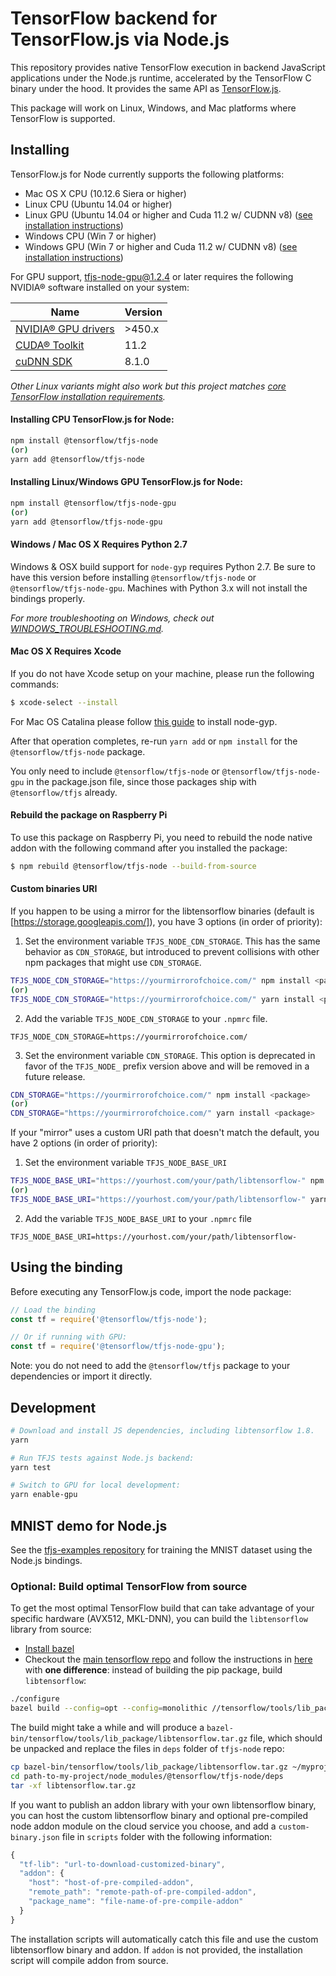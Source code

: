 # TensorFlow backend for TensorFlow.js via Node.js
This repository provides native TensorFlow execution in backend JavaScript applications under the Node.js runtime,
accelerated by the TensorFlow C binary under the hood. It provides the same API as [TensorFlow.js](https://js.tensorflow.org/api/latest/).

This package will work on Linux, Windows, and Mac platforms where TensorFlow is supported.

## Installing

TensorFlow.js for Node currently supports the following platforms:
- Mac OS X CPU (10.12.6 Siera or higher)
- Linux CPU (Ubuntu 14.04 or higher)
- Linux GPU (Ubuntu 14.04 or higher and Cuda 11.2 w/ CUDNN v8) ([see installation instructions](https://www.tensorflow.org/install/gpu#software_requirements))
- Windows CPU (Win 7 or higher)
- Windows GPU (Win 7 or higher and Cuda 11.2 w/ CUDNN v8) ([see installation instructions](https://www.tensorflow.org/install/gpu#windows_setup))

For GPU support, tfjs-node-gpu@1.2.4 or later requires the following NVIDIA® software installed on your system:

| Name | Version |
| ------------- | ------------- |
| [NVIDIA® GPU drivers](https://www.nvidia.com/Download/index.aspx?lang=en-us) | >450.x  |
| [CUDA® Toolkit](https://developer.nvidia.com/cuda-toolkit-archive)  | 11.2  |
| [cuDNN SDK](https://developer.nvidia.com/rdp/cudnn-download)  | 8.1.0  |

*Other Linux variants might also work but this project matches [core TensorFlow installation requirements](https://www.tensorflow.org/install/install_linux).*

#### Installing CPU TensorFlow.js for Node:

```sh
npm install @tensorflow/tfjs-node
(or)
yarn add @tensorflow/tfjs-node
```

#### Installing Linux/Windows GPU TensorFlow.js for Node:

```sh
npm install @tensorflow/tfjs-node-gpu
(or)
yarn add @tensorflow/tfjs-node-gpu
```

#### Windows / Mac OS X Requires Python 2.7

Windows & OSX build support for `node-gyp` requires Python 2.7. Be sure to have this version before installing `@tensorflow/tfjs-node` or `@tensorflow/tfjs-node-gpu`. Machines with Python 3.x will not install the bindings properly.

*For more troubleshooting on Windows, check out [WINDOWS_TROUBLESHOOTING.md](./WINDOWS_TROUBLESHOOTING.md).*

#### Mac OS X Requires Xcode

If you do not have Xcode setup on your machine, please run the following commands:

```sh
$ xcode-select --install
```
For Mac OS Catalina please follow [this guide](https://github.com/nodejs/node-gyp/blob/master/macOS_Catalina.md#installing-node-gyp-using-the-xcode-command-line-tools-via-manual-download) to install node-gyp.

After that operation completes, re-run `yarn add` or `npm install` for the `@tensorflow/tfjs-node` package.

You only need to include `@tensorflow/tfjs-node` or `@tensorflow/tfjs-node-gpu` in the package.json file, since those packages ship with `@tensorflow/tfjs` already.

#### Rebuild the package on Raspberry Pi

To use this package on Raspberry Pi, you need to rebuild the node native addon with the following command after you installed the package:

```sh
$ npm rebuild @tensorflow/tfjs-node --build-from-source
```

#### Custom binaries URI

If you happen to be using a mirror for the libtensorflow binaries (default is [https://storage.googleapis.com/]), you have 3 options (in order of priority):

1. Set the environment variable `TFJS_NODE_CDN_STORAGE`. This has the same behavior as `CDN_STORAGE`, but introduced to prevent collisions with other npm packages that might use `CDN_STORAGE`.

```sh
TFJS_NODE_CDN_STORAGE="https://yourmirrorofchoice.com/" npm install <package>
(or)
TFJS_NODE_CDN_STORAGE="https://yourmirrorofchoice.com/" yarn install <package>
```

2. Add the variable `TFJS_NODE_CDN_STORAGE` to your `.npmrc` file.

```
TFJS_NODE_CDN_STORAGE=https://yourmirrorofchoice.com/
```

3. Set the environment variable `CDN_STORAGE`. This option is deprecated in favor of the `TFJS_NODE_` prefix version above and will be removed in a future release.

```sh
CDN_STORAGE="https://yourmirrorofchoice.com/" npm install <package>
(or)
CDN_STORAGE="https://yourmirrorofchoice.com/" yarn install <package>
```

If your "mirror" uses a custom URI path that doesn't match the default, you have 2 options (in order of priority):

1. Set the environment variable `TFJS_NODE_BASE_URI`

```sh
TFJS_NODE_BASE_URI="https://yourhost.com/your/path/libtensorflow-" npm install <package>
(or)
TFJS_NODE_BASE_URI="https://yourhost.com/your/path/libtensorflow-" yarn install <package>
```

2. Add the variable `TFJS_NODE_BASE_URI` to your `.npmrc` file

```
TFJS_NODE_BASE_URI=https://yourhost.com/your/path/libtensorflow-
```

## Using the binding

Before executing any TensorFlow.js code, import the node package:

```js
// Load the binding
const tf = require('@tensorflow/tfjs-node');

// Or if running with GPU:
const tf = require('@tensorflow/tfjs-node-gpu');
```

Note: you do not need to add the `@tensorflow/tfjs` package to your dependencies or import it directly.

## Development

```sh
# Download and install JS dependencies, including libtensorflow 1.8.
yarn

# Run TFJS tests against Node.js backend:
yarn test
```

```sh
# Switch to GPU for local development:
yarn enable-gpu
```


## MNIST demo for Node.js

See the [tfjs-examples repository](https://github.com/tensorflow/tfjs-examples/tree/master/mnist-node) for training the MNIST dataset using the Node.js bindings.

### Optional: Build optimal TensorFlow from source

To get the most optimal TensorFlow build that can take advantage of your specific hardware (AVX512, MKL-DNN), you can build the `libtensorflow` library from source:
- [Install bazel](https://docs.bazel.build/versions/master/install.html)
- Checkout the [main tensorflow repo](https://github.com/tensorflow/tensorflow) and follow the instructions in [here](https://www.tensorflow.org/install/source) with **one difference**: instead of building the pip package, build `libtensorflow`:

```sh
./configure
bazel build --config=opt --config=monolithic //tensorflow/tools/lib_package:libtensorflow
```

The build might take a while and will produce a `bazel-bin/tensorflow/tools/lib_package/libtensorflow.tar.gz` file, which should be unpacked and replace the files in `deps` folder of `tfjs-node` repo:
```sh
cp bazel-bin/tensorflow/tools/lib_package/libtensorflow.tar.gz ~/myproject/node_modules/@tensorflow/tfjs-node/deps
cd path-to-my-project/node_modules/@tensorflow/tfjs-node/deps
tar -xf libtensorflow.tar.gz
```

If you want to publish an addon library with your own libtensorflow binary, you can host the custom libtensorflow binary and optional pre-compiled node addon module on the cloud service you choose, and add a `custom-binary.json` file in `scripts` folder with the following information:

```js
{
  "tf-lib": "url-to-download-customized-binary",
  "addon": {
    "host": "host-of-pre-compiled-addon",
    "remote_path": "remote-path-of-pre-compiled-addon",
    "package_name": "file-name-of-pre-compile-addon"
  }
}
```

The installation scripts will automatically catch this file and use the custom libtensorflow binary and addon. If `addon` is not provided, the installation script will compile addon from source.
